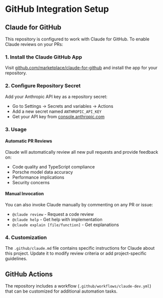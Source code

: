 # GitHub Integration Setup

## Claude for GitHub

This repository is configured to work with Claude for GitHub. To enable Claude reviews on your PRs:

### 1. Install the Claude GitHub App
Visit [github.com/marketplace/claude-for-github](https://github.com/marketplace/claude-for-github) and install the app for your repository.

### 2. Configure Repository Secret
Add your Anthropic API key as a repository secret:
- Go to Settings → Secrets and variables → Actions
- Add a new secret named `ANTHROPIC_API_KEY`
- Get your API key from [console.anthropic.com](https://console.anthropic.com)

### 3. Usage

#### Automatic PR Reviews
Claude will automatically review all new pull requests and provide feedback on:
- Code quality and TypeScript compliance
- Porsche model data accuracy
- Performance implications
- Security concerns

#### Manual Invocation
You can also invoke Claude manually by commenting on any PR or issue:
- `@claude review` - Request a code review
- `@claude help` - Get help with implementation
- `@claude explain [file/function]` - Get explanations

### 4. Customization
The `.github/claude.md` file contains specific instructions for Claude about this project. Update it to modify review criteria or add project-specific guidelines.

## GitHub Actions

The repository includes a workflow (`.github/workflows/claude-dev.yml`) that can be customized for additional automation tasks.